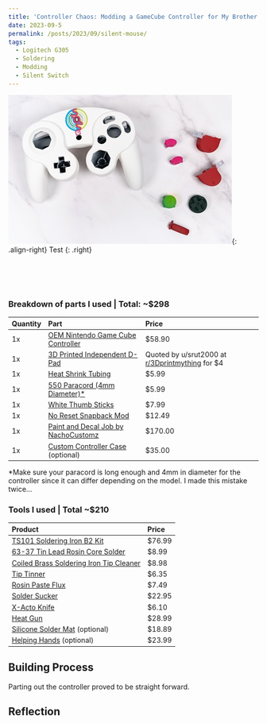 ```yaml
---
title: 'Controller Chaos: Modding a GameCube Controller for My Brother'
date: 2023-09-5
permalink: /posts/2023/09/silent-mouse/
tags:
  - Logitech G305
  - Soldering
  - Modding
  - Silent Switch
---
```


![](/images/m4/m4controller.jpg){: .align-right}
Test
{: .right}
<br/><br/><br/><br/><br/>

### Breakdown of parts I used | Total: ~$298

| Quantity      | Part | Price     |
| :---        |    :----   |          :--- |
| 1x      | [OEM Nintendo Game Cube Controller](https://www.amazon.com/dp/B07HC2F97Q) | $58.90  |
| 1x      | [3D Printed Independent D-Pad](https://www.printables.com/model/273211-nintendo-gamecube-controller-independent-d-pad) | Quoted by u/srut2000 at [r/3Dprintmything](https://www.reddit.com/r/3Dprintmything/) for $4  |
| 1x      | [Heat Shrink Tubing](https://www.amazon.com/dp/B01MFA3OFA) | $5.99 |
| 1x      | [550 Paracord (4mm Diameter)*](https://www.paracordplanet.com/imperial-red-paracord-550/) | $5.99  |
| 1x      | [White Thumb Sticks](https://www.ebay.com/itm/394652850308) | $7.99  |
| 1x      | [No Reset Snapback Mod](https://handheldlegend.com/products/no-reset-snapback-mod-for-the-gamecube-controller-hand-held-legend) | $12.49  |
| 1x      | [Paint and Decal Job by NachoCustomz](https://twitter.com/NachoCustomz) | $170.00 |
| 1x      | [Custom Controller Case](https://www.etsy.com/listing/1024432918/custom-gamecube-controller-case-super) (optional) | $35.00 |

*Make sure your paracord is long enough and 4mm in diameter for the controller since it can differ depending on the model. I made this mistake twice...

### Tools I used | Total ~$210

| Product | Price |
| :----------- | :----------- |
| [TS101 Soldering Iron B2 Kit](https://www.amazon.com/dp/B01MDTO6X7) | $76.99 |
| [63-37 Tin Lead Rosin Core Solder](https://www.amazon.com/dp/B075WB98FJ) | $8.99 |
| [Coiled Brass Soldering Iron Tip Cleaner](https://www.amazon.com/dp/B08SLBSLK4) | $8.98 |
| [Tip Tinner](https://www.amazon.com/dp/B00NS4J6BY)| $6.35 |
| [Rosin Paste Flux](https://www.amazon.com/dp/B008ZIV85A) | $7.49 |
| [Solder Sucker](https://www.amazon.com/dp/B002MJMXD4) | $22.95 |
| [X-Acto Knife](https://www.amazon.com/dp/B005KRSWM6) | $6.10 |
| [Heat Gun](https://www.amazon.com/dp/B078S5QMFG) | $28.99 |
| [Silicone Solder Mat](https://www.amazon.com/dp/B0713XFJ1Q) (optional) | $18.89 |
| [Helping Hands](https://www.amazon.com/dp/B07MDKXNPC) (optional) | $23.99 |

## Building Process

Parting out the controller proved to be straight forward. 

## Reflection
